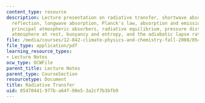 ```yaml
---
content_type: resource
description: Lecture presentation on radiative transfer, shortwave absorption, shortwave
  reflection, longwave absorption, Planck's law, absorption and emission in a gas,
  principal atmospheric absorbers, radiative equilibrium, pressure distribution in
  atmosphere at rest, buoyancy and entropy, and the adiabatic lapse rate.
file: /media/courses/12-842-climate-physics-and-chemistry-fall-2008/05470441977ba64f90e53a2cf7b3bfb9_part6_2.pdf
file_type: application/pdf
learning_resource_types:
- Lecture Notes
ocw_type: OCWFile
parent_title: Lecture Notes
parent_type: CourseSection
resourcetype: Document
title: Radiative Transfer
uid: 05470441-977b-a64f-90e5-3a2cf7b3bfb9
---
```

